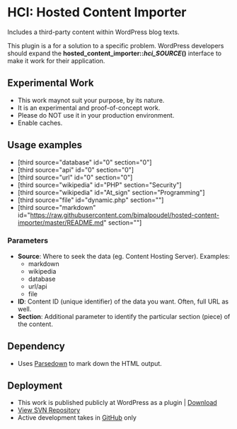 # HCI: Hosted Content Importer

Includes a third-party content within WordPress blog texts.

This plugin is a for a solution to a specific problem.
WordPress developers should expand the **hosted_content_importer::*hci_SOURCE*()** interface to make it work for their application.


## Experimental Work

 * This work maynot suit your purpose, by its nature.
 * It is an experimental and proof-of-concept work.
 * Please do NOT use it in your production environment.
 * Enable caches.


## Usage examples

 * [third source="database" id="0" section="0"]
 * [third source="api" id="0" section="0"]
 * [third source="url" id="0" section="0"]
 * [third source="wikipedia" id="PHP" section="Security"]
 * [third source="wikipedia" id="At_sign" section="Programming"]
 * [third source="file" id="dynamic.php" section=""]
 * [third source="markdown" id="https://raw.githubusercontent.com/bimalpoudel/hosted-content-importer/master/README.md" section=""]


### Parameters

 * **Source**: Where to seek the data (eg. Content Hosting Server). Examples:
    - markdown
    - wikipedia
    - database
    - url/api
    - file
 * **ID**: Content ID (unique identifier) of the data you want. Often, full URL as well.
 * **Section**: Additional parameter to identify the particular section (piece) of the content.


## Dependency

 * Uses [Parsedown](http://parsedown.org) to mark down the HTML output.


## Deployment

 * This work is published publicly at WordPress as a plugin | [Download](https://wordpress.org/plugins/hosted-content-importer/)
 * [View SVN Repository](https://plugins.svn.wordpress.org/hosted-content-importer/)
 * Active development takes in [GitHub](https://github.com/bimalpoudel/hosted-content-importer) only
